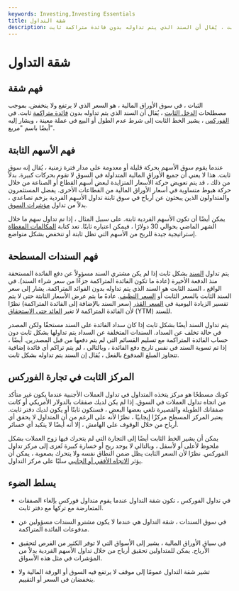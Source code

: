 ```yaml
---
keywords: Investing,Investing Essentials
title: شقة التداول
description: الثبات ، في سوق الأوراق المالية ، هو السعر الذي لا يرتفع ولا ينخفض. بموجب مصطلحات الدخل الثابت ، يُقال أن السند الذي يتم تداوله بدون فائدة متراكمة ثابت.
---
```


# شقة التداول
## فهم شقة

الثبات ، في سوق الأوراق المالية ، هو السعر الذي لا يرتفع ولا ينخفض. بموجب مصطلحات [الدخل الثابت](/fixedincome) ، يُقال أن السند الذي يتم تداوله بدون [فائدة متراكمة](/accruedinterest) ثابت. في [الفوركس](/foreign-exchange) ، يشير الخط الثابت إلى شرط عدم الطول أو البيع في عملة معينة ، ويشار إليه أيضًا باسم "مربع".

## فهم الأسهم الثابتة

عندما يقوم سوق الأسهم بحركة قليلة أو معدومة على مدار فترة زمنية ، يُقال إنه سوق ثابت. هذا لا يعني أن جميع الأوراق المالية المتداولة في السوق لا تقوم بحركات كبيرة. بدلاً من ذلك ، قد يتم تعويض حركة الأسعار المتزايدة لبعض أسهم القطاع أو الصناعة من خلال حركة هبوط متساوية في أسعار الأوراق المالية من القطاعات الأخرى. يفضل المستثمرون والمتداولون الذين يبحثون عن أرباح في سوق ثابتة تداول الأسهم الفردية بزخم تصاعدي ، بدلاً من تداول [مؤشرات السوق](/marketindex).

يمكن أيضًا أن تكون الأسهم الفردية ثابتة. على سبيل المثال ، إذا تم تداول سهم ما خلال الشهر الماضي بحوالي 30 دولارًا ، فيمكن اعتباره ثابتًا. تعد كتابة [المكالمات المغطاة](/coveredcall) إستراتيجية جيدة للربح من الأسهم التي تظل ثابتة أو تنخفض بشكل متواضع.

## فهم السندات المسطحة

يتم تداول [السند](/bond) بشكل ثابت إذا لم يكن مشتري السند مسؤولاً عن دفع الفائدة المستحقة منذ الدفعة الأخيرة (عادة ما تكون الفائدة المتراكمة جزءًا من سعر شراء السند). في الواقع ، السند الثابت هو السند الذي يتم تداوله بدون الفوائد المتراكمة. يشار إلى سعر السند الثابت بالسعر الثابت أو [السعر النظيف](/cleanprice). عادةً ما يتم عرض الأسعار الثابتة حتى لا يتم تفسير الزيادة اليومية في [السعر القذر](/dirtyprice) (سعر السند بالإضافة إلى الفائدة المتراكمة) نظرًا لأن الفائدة المتراكمة لا تغير [العائد حتى الاستحقاق](/yieldtomaturity) (YTM) للسند.

يتم تداول السند أيضًا بشكل ثابت إذا كان سداد الفائدة على السند مستحقًا ولكن المصدر في حالة تخلف عن السداد. السندات المتخلفة عن السداد يتم تداولها بشكل ثابت دون حساب الفائدة المتراكمة مع تسليم القسائم التي لم يتم دفعها من قبل المصدرين. أيضًا ، إذا تم تسوية السند في نفس تاريخ دفع الفائدة ، وبالتالي ، لم يتم تراكم أي فائدة إضافية تتجاوز المبلغ المدفوع بالفعل ، يُقال إن السند يتم تداوله بشكل ثابت.

## المركز الثابت في تجارة الفوركس

كونك مسطحًا هو مركز يتخذه المتداول في تداول العملات الأجنبية عندما يكون غير متأكد من اتجاه تداول العملات في السوق. إذا لم يكن لديك صفقات بالدولار الأمريكي أو كانت صفقاتك الطويلة والقصيرة تلغي بعضها البعض ، فستكون ثابتًا أو يكون لديك دفتر ثابت. يعتبر المركز المسطح مركزًا إيجابيًا ، نظرًا لأنه على الرغم من أن المتداول لا يحقق أي أرباح من خلال الوقوف على الهامش ، إلا أنه أيضًا لا يتكبد أي خسائر.

يمكن أن يشير الخط الثابت أيضًا إلى التجارة التي لم يتحرك فيها زوج العملات بشكل ملحوظ لأعلى أو لأسفل ، وبالتالي لا يوجد ربح أو خسارة كبيرة تُعزى إلى مركز تداول الفوركس. نظرًا لأن السعر الثابت يظل ضمن النطاق نفسه ولا يتحرك بصعوبة ، يمكن أن يؤثر [الاتجاه الأفقي أو الجانبي](/sidewaystrend) سلبًا على مركز التداول.

## يسلط الضوء

- في تداول الفوركس ، تكون شقة التداول عندما يقوم متداول فوركس بإلغاء الصفقات المتعارضة مع تركها مع دفتر ثابت.

- في سوق السندات ، شقة التداول هي عندما لا يكون مشترو السندات مسؤولين عن مدفوعات الفائدة المتراكمة.

- في سياق الأوراق المالية ، يشير إلى الأسواق التي لا توفر الكثير من الفرص لتحقيق الأرباح. يمكن للمتداولين تحقيق أرباح من خلال تداول الأسهم الفردية بدلاً من المؤشرات في مثل هذه الأسواق.

- تشير شقة التداول عمومًا إلى موقف لا يرتفع فيه السوق أو الورقة المالية ولا ينخفضان في السعر أو التقييم.


